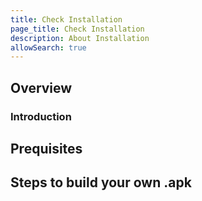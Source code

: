 ```yaml
---
title: Check Installation
page_title: Check Installation
description: About Installation
allowSearch: true
---
```

## Overview

### Introduction 

## Prequisites

## Steps to build your own .apk
